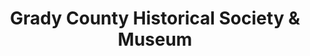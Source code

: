 ---
layout: repo
title: "Grady County Historical Society & Museum"
id: 24247
permalink: repos/24247/
---